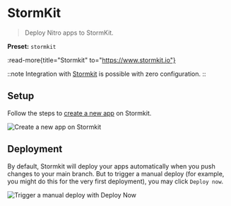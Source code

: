 # StormKit

> Deploy Nitro apps to StormKit.

**Preset:** `stormkit`

:read-more{title="Stormkit" to="https://www.stormkit.io"}

::note
Integration with [Stormkit](https://www.stormkit.io/) is possible with zero configuration.
::

## Setup

Follow the steps to [create a new app](https://app.stormkit.io/apps/new) on Stormkit.

![Create a new app on Stormkit](/images/stormkit-new-app.png)

## Deployment

By default, Stormkit will deploy your apps automatically when you push changes to your main branch. But to trigger a manual deploy (for example, you might do this for the very first deployment), you may click `Deploy now`.

![Trigger a manual deploy with Deploy Now](/images/stormkit-deploy.png)
